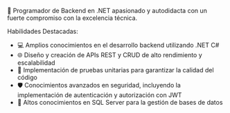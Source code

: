 🚀 Programador de Backend en .NET apasionado y autodidacta con un fuerte compromiso con la excelencia técnica.

Habilidades Destacadas:

- 💻 Amplios conocimientos en el desarrollo backend utilizando .NET C#
- 🌐 Diseño y creación de APIs REST y CRUD de alto rendimiento y escalabilidad
- 🤖 Implementación de pruebas unitarias para garantizar la calidad del código
- 🛡️ Conocimientos avanzados en seguridad, incluyendo la implementación de autenticación y autorización con JWT
- 📝 Altos conocimientos en SQL Server para la gestión de bases de datos
